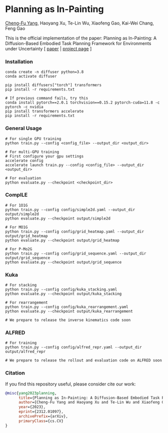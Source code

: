 # Planning as In-Painting
[Cheng-Fu Yang](https://joeyy5588.github.io/chengfu-yang/), Haoyang Xu, Te-Lin Wu, Xiaofeng Gao, Kai-Wei Chang, Feng Gao

This is the official implementation of the paper: 
Planning as In-Painting: A Diffusion-Based Embodied Task Planning Framework for Environments under Uncertainty
[ [paper](https://arxiv.org/abs/2312.01097) | [project page](https://joeyy5588.github.io/planning-as-inpainting.github.io/) ]

### Installation
```
conda create -n diffuser python=3.8
conda activate diffuser
```

```
pip install diffusers["torch"] transformers
pip install -r requirements.txt
```

```
# If previous command fails, try this
conda install pytorch==2.0.1 torchvision==0.15.2 pytorch-cuda=11.8 -c pytorch -c nvidia
pip install transformers accelerate
pip install -r requirements.txt
```

### General Usage
```
# For single GPU training
python train.py --config <config_file> --output_dir <output_dir>

# For multi-GPU training
# First configure your gpu settings
accelerate config
accelerate launch train.py --config <config_file> --output_dir <output_dir>

# For evaluation
python evaluate.py --checkpoint <checkpoint_dir>
```

### CompILE
```
# For 1O1G
python train.py --config config/simple2d.yaml --output_dir output/simple2d
python evaluate.py --checkpoint output/simple2d

# For MO1G
python train.py --config config/grid_heatmap.yaml --output_dir output/grid_heatmap
python evaluate.py --checkpoint output/grid_heatmap

# For P-Mo2G
python train.py --config config/grid_sequence.yaml --output_dir output/grid_sequence
python evaluate.py --checkpoint output/grid_sequence
```

### Kuka
```
# For stacking
python train.py --config config/kuka_stacking.yaml
python evaluate.py --checkpoint output/kuka_stacking

# For rearrangement
python train.py --config config/kuka_rearrangement.yaml
python evaluate.py --checkpoint output/kuka_rearrangement

# We prepare to release the inverse kinematics code soon
```

### ALFRED
```
# For training
python train.py --config config/alfred_repr.yaml --output_dir output/alfred_repr

# We prepare to release the rollout and evaluation code on ALFRED soon
```
### Citation
If you find this repository useful, please consider cite our work:
```bibtex
@misc{yang2023planning,
      title={Planning as In-Painting: A Diffusion-Based Embodied Task Planning Framework for Environments under Uncertainty}, 
      author={Cheng-Fu Yang and Haoyang Xu and Te-Lin Wu and Xiaofeng Gao and Kai-Wei Chang and Feng Gao},
      year={2023},
      eprint={2312.01097},
      archivePrefix={arXiv},
      primaryClass={cs.CV}
}
```
